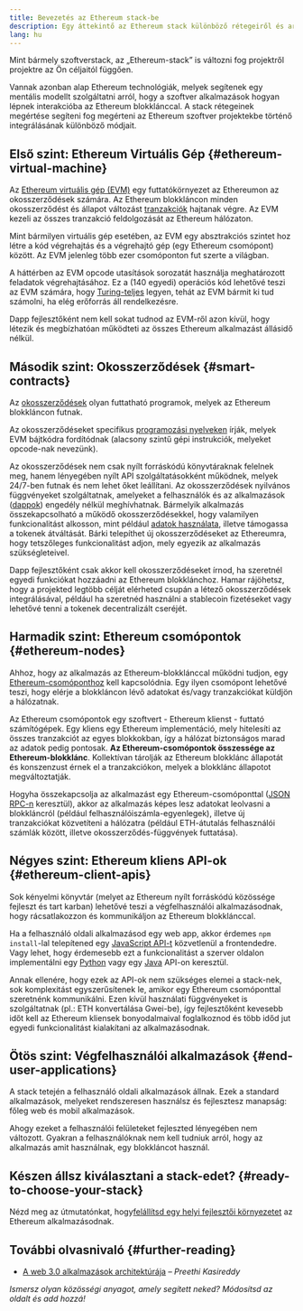 ```yaml
---
title: Bevezetés az Ethereum stack-be
description: Egy áttekintő az Ethereum stack különböző rétegeiről és arról, hogyan illenek egymásba.
lang: hu
---
```


Mint bármely szoftverstack, az „Ethereum-stack” is változni fog projektről projektre az Ön céljaitól függően.

Vannak azonban alap Ethereum technológiák, melyek segítenek egy mentális modellt szolgáltatni arról, hogy a szoftver alkalmazások hogyan lépnek interakcióba az Ethereum blokklánccal. A stack rétegeinek megértése segíteni fog megérteni az Ethereum szoftver projektekbe történő integrálásának különböző módjait.

## Első szint: Ethereum Virtuális Gép \{#ethereum-virtual-machine}

Az [Ethereum virtuális gép (EVM)](/developers/docs/evm/) egy futtatókörnyezet az Ethereumon az okosszerződések számára. Az Ethereum blokkláncon minden okosszerződést és állapot változást [tranzakciók](/developers/docs/transactions/) hajtanak végre. Az EVM kezeli az összes tranzakció feldolgozását az Ethereum hálózaton.

Mint bármilyen virtuális gép esetében, az EVM egy absztrakciós szintet hoz létre a kód végrehajtás és a végrehajtó gép (egy Ethereum csomópont) között. Az EVM jelenleg több ezer csomóponton fut szerte a világban.

A háttérben az EVM opcode utasítások sorozatát használja meghatározott feladatok végrehajtásához. Ez a (140 egyedi) operációs kód lehetővé teszi az EVM számára, hogy [Turing-teljes](https://en.wikipedia.org/wiki/Turing_completeness) legyen, tehát az EVM bármit ki tud számolni, ha elég erőforrás áll rendelkezésre.

Dapp fejlesztőként nem kell sokat tudnod az EVM-ről azon kívül, hogy létezik és megbízhatóan működteti az összes Ethereum alkalmazást állásidő nélkül.

## Második szint: Okosszerződések \{#smart-contracts}

Az [okosszerződések](/developers/docs/smart-contracts/) olyan futtatható programok, melyek az Ethereum blokkláncon futnak.

Az okosszerződéseket specifikus [programozási nyelveken](/developers/docs/smart-contracts/languages/) írják, melyek EVM bájtkódra fordítódnak (alacsony szintű gépi instrukciók, melyeket opcode-nak nevezünk).

Az okosszerződések nem csak nyílt forráskódú könyvtáraknak felelnek meg, hanem lényegében nyílt API szolgáltatásokként működnek, melyek 24/7-ben futnak és nem lehet őket leállítani. Az okosszerződések nyilvános függvényeket szolgáltatnak, amelyeket a felhasználók és az alkalmazások ([dappok](/developers/docs/dapps/)) engedély nélkül meghívhatnak. Bármelyik alkalmazás összekapcsolható a működő okosszerződésekkel, hogy valamilyen funkcionalitást alkosson, mint például [adatok használata](/developers/docs/oracles/), illetve támogassa a tokenek átváltását. Bárki telepíthet új okosszerződéseket az Ethereumra, hogy tetszőleges funkcionalitást adjon, mely egyezik az alkalmazás szükségleteivel.

Dapp fejlesztőként csak akkor kell okosszerződéseket írnod, ha szeretnél egyedi funkciókat hozzáadni az Ethereum blokklánchoz. Hamar rájöhetsz, hogy a projekted legtöbb célját elérheted csupán a létező okosszerződések integrálásával, például ha szeretnéd használni a stablecoin fizetéseket vagy lehetővé tenni a tokenek decentralizált cseréjét.

## Harmadik szint: Ethereum csomópontok \{#ethereum-nodes}

Ahhoz, hogy az alkalmazás az Ethereum-blokklánccal működni tudjon, egy [Ethereum-csomóponthoz](/developers/docs/nodes-and-clients/) kell kapcsolódnia. Egy ilyen csomópont lehetővé teszi, hogy elérje a blokkláncon lévő adatokat és/vagy tranzakciókat küldjön a hálózatnak.

Az Ethereum csomópontok egy szoftvert - Ethereum klienst - futtató számítógépek. Egy kliens egy Ethereum implementáció, mely hitelesíti az összes tranzakciót az egyes blokkokban, így a hálózat biztonságos marad az adatok pedig pontosak. **Az Ethereum-csomópontok összessége az Ethereum-blokklánc**. Kollektívan tárolják az Ethereum blokklánc állapotát és konszenzust érnek el a tranzakciókon, melyek a blokklánc állapotot megváltoztatják.

Hogyha összekapcsolja az alkalmazást egy Ethereum-csomóponttal ([JSON RPC-n](/developers/docs/apis/json-rpc/) keresztül), akkor az alkalmazás képes lesz adatokat leolvasni a blokkláncról (például felhasználóiszámla-egyenlegek), illetve új tranzakciókat közvetíteni a hálózatra (például ETH-átutalás felhasználói számlák között, illetve okosszerződés-függvények futtatása).

## Négyes szint: Ethereum kliens API-ok \{#ethereum-client-apis}

Sok kényelmi könyvtár (melyet az Ethereum nyílt forráskódú közössége fejleszt és tart karban) lehetővé teszi a végfelhasználói alkalmazásodnak, hogy rácsatlakozzon és kommunikáljon az Ethereum blokklánccal.

Ha a felhasználó oldali alkalmazásod egy web app, akkor érdemes `npm install`-lal telepítened egy [JavaScript API-t](/developers/docs/apis/javascript/) közvetlenül a frontendedre. Vagy lehet, hogy érdemesebb ezt a funkcionalitást a szerver oldalon implementálni egy [Python](/developers/docs/programming-languages/python/) vagy egy [Java](/developers/docs/programming-languages/java/) API-on keresztül.

Annak ellenére, hogy ezek az API-ok nem szükséges elemei a stack-nek, sok komplexitást egyszerűsítenek le, amikor egy Ethereum csomóponttal szeretnénk kommunikálni. Ezen kívül használati függvényeket is szolgáltatnak (pl.: ETH konvertálása Gwei-be), így fejlesztőként kevesebb időt kell az Ethereum kliensek bonyodalmaival foglalkoznod és több időd jut egyedi funkcionalitást kialakítani az alkalmazásodnak.

## Ötös szint: Végfelhasználói alkalmazások \{#end-user-applications}

A stack tetején a felhasználó oldali alkalmazások állnak. Ezek a standard alkalmazások, melyeket rendszeresen használsz és fejlesztesz manapság: főleg web és mobil alkalmazások.

Ahogy ezeket a felhasználói felületeket fejleszted lényegében nem változott. Gyakran a felhasználóknak nem kell tudniuk arról, hogy az alkalmazás amit használnak, egy blokkláncot használ.

## Készen állsz kiválasztani a stack-edet? \{#ready-to-choose-your-stack}

Nézd meg az útmutatónkat, hogy[felállítsd egy helyi fejlesztői környezetet](/developers/local-environment/) az Ethereum alkalmazásodnak.

## További olvasnivaló \{#further-reading}

- [A web 3.0 alkalmazások architektúrája](https://www.preethikasireddy.com/post/the-architecture-of-a-web-3-0-application) – _Preethi Kasireddy_

_Ismersz olyan közösségi anyagot, amely segített neked? Módosítsd az oldalt és add hozzá!_
